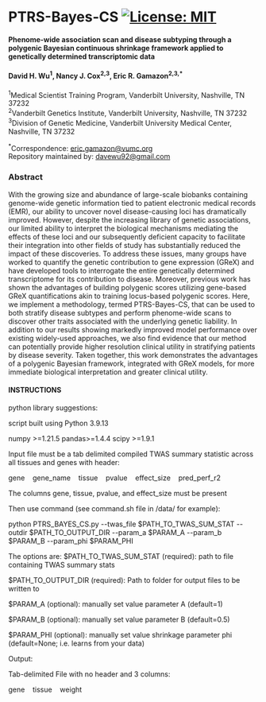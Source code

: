 # PTRS-Bayes-CS [![License: MIT](https://img.shields.io/badge/License-MIT-yellow.svg)](https://github.com/gamazonlab/PTRS-Bayes-CS/blob/main/LICENSE) 

#### Phenome-wide association scan and disease subtyping through a polygenic Bayesian continuous shrinkage framework applied to genetically determined transcriptomic data  
#### David H. Wu<sup>1</sup>, Nancy J. Cox<sup>2,3</sup>, Eric R. Gamazon<sup>2,3,*</sup>

<sup>1</sup>Medical Scientist Training Program, Vanderbilt University, Nashville, TN 37232  
<sup>2</sup>Vanderbilt Genetics Institute, Vanderbilt University, Nashville, TN 37232  
<sup>3</sup>Division of Genetic Medicine, Vanderbilt University Medical Center, Nashville, TN 37232  

<sup>*</sup>Correspondence:  eric.gamazon@vumc.org   
Repository maintained by:  davewu92@gmail.com  

### Abstract

With the growing size and abundance of large-scale biobanks containing genome-wide genetic information tied to patient electronic medical records (EMR), our ability to uncover novel disease-causing loci has dramatically improved. However, despite the increasing library of genetic associations, our limited ability to interpret the biological mechanisms mediating the effects of these loci and our subsequently deficient capacity to facilitate their integration into other fields of study has substantially reduced the impact of these discoveries.  To address these issues, many groups have worked to quantify the genetic contribution to gene expression (GReX) and have developed tools to interrogate the entire genetically determined transcriptome for its contribution to disease. Moreover, previous work has shown the advantages of building polygenic scores utilizing gene-based GReX quantifications akin to training locus-based polygenic scores. Here, we implement a methodology, termed PTRS-Bayes-CS, that can be used to both stratify disease subtypes and perform phenome-wide scans to discover other traits associated with the underlying genetic liability. In addition to our results showing markedly improved model performance over existing widely-used approaches, we also find evidence that our method can potentially provide higher resolution clinical utility in stratifying patients by disease severity. Taken together, this work demonstrates the advantages of a polygenic Bayesian framework, integrated with GReX models, for more immediate biological interpretation and greater clinical utility.

#### INSTRUCTIONS
python library suggestions:

script built using Python 3.9.13

numpy >=1.21.5
pandas>=1.4.4
scipy >=1.9.1

Input file must be a tab delimited compiled TWAS summary statistic across all tissues and genes with header:

gene&nbsp;&nbsp;&nbsp;&nbsp;gene_name&nbsp;&nbsp;&nbsp;&nbsp;tissue&nbsp;&nbsp;&nbsp;&nbsp;pvalue&nbsp;&nbsp;&nbsp;&nbsp;effect_size&nbsp;&nbsp;&nbsp;&nbsp;pred_perf_r2


The columns gene, tissue, pvalue, and effect_size must be present

Then use command (see command.sh file in /data/ for example):

python PTRS_BAYES_CS.py --twas_file $PATH_TO_TWAS_SUM_STAT --outdir $PATH_TO_OUTPUT_DIR --param_a $PARAM_A  --param_b $PARAM_B --param_phi $PARAM_PHI

The options are:
$PATH_TO_TWAS_SUM_STAT (required): path to file containing TWAS summary stats

$PATH_TO_OUTPUT_DIR (required): Path to folder for output files to be written to

$PARAM_A (optional): manually set value parameter A (default=1)

$PARAM_B (optional): manually set value parameter B (default=0.5)

$PARAM_PHI (optional): manually set value shrinkage parameter phi (default=None; i.e. learns from your data)


Output:

Tab-delimited File with no header and 3 columns: 

gene&nbsp;&nbsp;&nbsp;&nbsp;tissue&nbsp;&nbsp;&nbsp;&nbsp;weight
